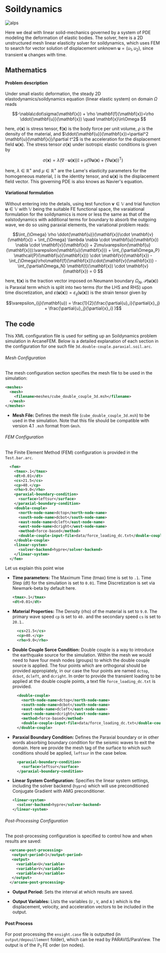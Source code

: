 # Soildynamics
![alps](https://github.com/user-attachments/assets/878434f7-080c-4c6d-a470-b674df4b6996)

Here we deal with linear solid-mechanics governed by a system of PDE modeling the deformation of elastic bodies. The solver, here is a 2D unstructured mesh linear elasticity solver for soildynamics, which uses FEM to search for vector solution of displacement unknown $\mathbf{u}=(u_1,u_2)$, since transient $\mathbf{u}$ changes with time.

## Mathematics ##

#### Problem description ####

Under small elastic deformation, the steady  2D elastodynamics/soildynamics equation (linear elastic system) on  domain $\Omega$ reads

$$-\nabla\cdot\sigma(\mathbf{x}) +  \rho \mathbf{f}(\mathbf{x})=\rho \ddot{\mathbf{u}}(\mathbf{x}) \quad \mathbf{x}\in\Omega $$

here, $\sigma(\mathbf{x})$ is stress tensor, $\mathbf{f}(\mathbf{x})$ is the body force per unit volume, $\rho$ is the density of the material, and $\ddot{\mathbf{u}}(\mathbf{x})=\partial^2 \mathbf{u}(\mathbf{x})/\partial t^2$ is the acceleration for the displacement field $\mathbf{u}(\mathbf{x})$. The stress tensor  $\sigma(\mathbf{x})$ under isotropic elastic conditions is given by

$$ \sigma(\mathbf{x}) = \lambda(\nabla\cdot\mathbf{u}(\mathbf{x}))\mathbb{I} + \mu (\nabla\mathbf{u}(\mathbf{x}) + \left(\nabla\mathbf{u}(\mathbf{x})\right)^\text{T}) $$

here, $\lambda\in\mathbb{R}^{+}$ and $\mu\in\mathbb{R}^{+}$ are the Lame's elasticity parameters for the homogeneous material, $\mathbb{I}$ is the identity tensor, and $\mathbf{u}(\mathbf{x})$ is the displacement field vector. This governing PDE is also knows as Navier's equation.

#### Variational formulation ####

Without entering into the details, using test function $\mathbf{v}\in\mathbb{V}$ and trial function $\mathbf{u}\in\mathbb{V}$ with $\mathbb{V}$ being the suitable FE functional space,  the varaiational formulation for the soildynamics is more or less the same as that of the ealstodynamics with additional terms for boundary to absorb the outgoing wave, we do so using paraxial elements, the variational  problem reads:

$$\int_{\Omega} \rho \ddot{\mathbf{u}}(\mathbf{x})\cdot \mathbf{v}(\mathbf{x}) +  \int_{\Omega} \lambda \nabla \cdot \mathbf{u}(\mathbf{x}) \nabla \cdot \mathbf{v}(\mathbf{x}) + 2\mu\varepsilon(\mathbf{u}(\mathbf{x})):\varepsilon(\mathbf{u}(\mathbf{x})) +  \int_{\partial\Omega_P} \mathcal{P}(\mathbf{u}(\mathbf{x})) \cdot \mathbf{v}(\mathbf{x}) - \int_{\Omega}\rho\mathbf{f}(\mathbf{x})\cdot{\mathbf{v}(\mathbf{x})} - \int_{\partial\Omega_N} \mathbf{t}(\mathbf{x}) \cdot \mathbf{v}(\mathbf{x}) = 0 $$

here, $\mathbf{t}(\mathbf{x})$ is the traction vector imposed on Neumann boundary $\Omega_N$, $\mathcal{P}(\mathbf{u}(\mathbf{x}))$ is Paraxial term which is split into two terms (for the LHS and RHS) upon time discretization,  and  $\varepsilon(\mathbf{u}(\mathbf{x})) = \varepsilon_{ij}(\mathbf{u}(\mathbf{x}))$ is the strain tensor given by

$$\varepsilon_{ij}(\mathbf{u}) = \frac{1}{2}(\frac{\partial{u}_i}{\partial{x}_j} + \frac{\partial{u}_j}{\partial{x}_i} )$$

## The code ##

This XML configuration file is used for setting up an Soildynamics problem simulation in ArcaneFEM. Below is a detailed explanation of each section in the configuration for one such file `3d.double-couple.paraxial.soil.arc`.

###### Mesh Configuration

The mesh configuration section specifies the mesh file to be used in the simulation:

```xml
<meshes>
  <mesh>
    <filename>meshes/cube_double_couple_3d.msh</filename>
  </mesh>
</meshes>
```

- **Mesh File:** Defines the mesh file (`cube_double_couple_3d.msh`) to be used in the simulation. Note that this file should be compatible with version 4.1 `.msh` format from `Gmsh`.

###### FEM Configuration

The Finite Element Method (FEM) configuration is provided in the `Test.bar.arc`.

```xml
  <fem>
    <tmax>.1</tmax>
    <dt>0.01</dt>
    <cs>21.5</cs>
    <cp>40.</cp>
    <rho>9.0</rho>
    <paraxial-boundary-condition>
      <surface>leftsur</surface>
    </paraxial-boundary-condition>
    <double-couple>
      <north-node-name>dctop</north-node-name>
      <south-node-name>dcbot</south-node-name>
      <east-node-name>dcleft</east-node-name>
      <west-node-name>dcright</west-node-name>
      <method>force-based</method>
      <double-couple-input-file>data/force_loading_dc.txt</double-couple-input-file>
    </double-couple>
    <linear-system>
      <solver-backend>hypre</solver-backend>
    </linear-system>
  </fem>
```

Let us explain this point wise 

- **Time parameters:** The Maximum Time (tmax) time is set to `.1`. Time Step (dt) for the simulation is set to `0.01`. Time Discretization is set via Newmark-beta by default here.

  ```xml
  <tmax>.1</tmax>
  <dt>0.01</dt>
  ```

- **Material Properties:** The Density (rho) of the material is set to `9.0`. The primary wave speed `cp` is set to `40.` and the secondary speed `cs` is set to `20.1`..

  ```xml
    <cs>21.5</cs>
    <cp>40.</cp>
    <rho>9.0</rho>
  ```

- **Double Couple Sorce Condition:** Double couple is a way to introduce the earthquake source for the simulation. Within the mesh we would need to have four mesh nodes (groups) to which the double couple source is applied. The four points which are orthogonal should be provided appropiately, in our case the four points are named `dctop`, `dcbot`, `dcleft`, and `dcright`. In order to provide the transient loading to be applied at the double couple points, a text file `force_loading_dc.txt` is provided.  

  ```xml
    <double-couple>
      <north-node-name>dctop</north-node-name>
      <south-node-name>dcbot</south-node-name>
      <east-node-name>dcleft</east-node-name>
      <west-node-name>dcright</west-node-name>
      <method>force-based</method>
      <double-couple-input-file>data/force_loading_dc.txt</double-couple-input-file>
    </double-couple>
  ```

- **Paraxial Boundary Condition:** Defines the Paraxial boundary or in other words absorbing boundary condition for the seismic waves to exit the domain. Here we provide the mesh tag of the surface to which such conditions should be applied, `leftsur` in the case below.

  ```xml
    <paraxial-boundary-condition>
      <surface>leftsur</surface>
    </paraxial-boundary-condition>
  ```

- **Linear System Configuration:** Specifies the linear system settings, including the solver backend (`hypre`) which will use preconditioned Conjugate Gradient with AMG preconditioner.

  ```xml
  <linear-system>
    <solver-backend>hypre</solver-backend>
  </linear-system>
  ```


###### Post-Processing Configuration

The post-processing configuration is specified to control how and when results are saved:

```xml
  <arcane-post-processing>
   <output-period>1</output-period>
   <output>
     <variable>U</variable>
     <variable>V</variable>
     <variable>A</variable>
   </output>
  </arcane-post-processing>
```

- **Output Period:** Sets the interval at which results are saved.

- **Output Variables:** Lists the variables (`U` , `V`, and `A` ) which is the displacement, velocity, and acceleration vectors to be included in the output.



#### Post Process ####

For post processing the `ensight.case` file is outputted (in `output/depouillement` folder), which can be read by PARAVIS/ParaView. The output is of the $\mathbb{P}_1$ FE order (on nodes).

